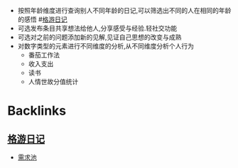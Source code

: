 - 按照年龄维度进行查询别人不同年龄的日记,可以筛选出不同的人在相同的年龄的感悟 #[格游日记](<格游日记.md>)
- 可选发布条目共享想法给他人,分享感受与经验.轻社交功能
- 可选对之前的问题添加新的见解,见证自己思想的改变与成熟
- 对数字类型的元素进行不同维度的分析,从不同维度分析个人行为
    - 番茄工作法
    - 收入支出
    - 读书
    - 人情世故分值统计

# Backlinks
## [格游日记](<格游日记.md>)
- [需求池](<需求池.md>)

